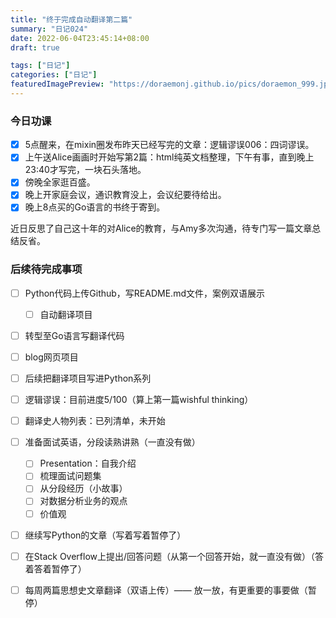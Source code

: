 ```yaml
---
title: "终于完成自动翻译第二篇"
summary: "日记024"
date: 2022-06-04T23:45:14+08:00
draft: true

tags: ["日记"]
categories: ["日记"]
featuredImagePreview: "https://doraemonj.github.io/pics/doraemon_999.jpeg"
---
```


### 今日功课

-   [x] 5点醒来，在mixin圈发布昨天已经写完的文章：逻辑谬误006：四词谬误。
-   [x] 上午送Alice画画时开始写第2篇：html纯英文档整理，下午有事，直到晚上23:40才写完，一块石头落地。
-   [x] 傍晚全家逛百盛。
-   [x] 晚上开家庭会议，通识教育没上，会议纪要待给出。
-   [x] 晚上8点买的Go语言的书终于寄到。

近日反思了自己这十年的对Alice的教育，与Amy多次沟通，待专门写一篇文章总结反省。




### 后续待完成事项

-   [ ] Python代码上传Github，写README.md文件，案例双语展示

    -   [ ] 自动翻译项目
-   [ ] 转型至Go语言写翻译代码
-   [ ] blog网页项目
-   [ ] 后续把翻译项目写进Python系列
-   [ ] 逻辑谬误：目前进度5/100（算上第一篇wishful thinking）
-   [ ] 翻译史人物列表：已列清单，未开始
-   [ ] 准备面试英语，分段读熟讲熟（一直没有做）

    -   [ ] Presentation：自我介绍
    -   [ ] 梳理面试问题集
    -   [ ] 从分段经历（小故事）
    -   [ ] 对数据分析业务的观点
    -   [ ] 价值观
-   [ ] 继续写Python的文章（写着写着暂停了）
-   [ ] 在Stack Overflow上提出/回答问题（从第一个回答开始，就一直没有做）（答着答着暂停了）
-   [ ] 每周两篇思想史文章翻译（双语上传）—— 放一放，有更重要的事要做（暂停）
